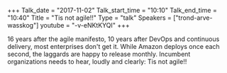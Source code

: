 +++
Talk_date = "2017-11-02"
Talk_start_time = "10:10"
Talk_end_time = "10:40"
Title = "Tis not agile!!"
Type = "talk"
Speakers = ["trond-arve-wasskog"]
youtube = "-v-eNKtKYQI"
+++

16 years after the agile manifesto, 10 years after DevOps and continuous delivery, most enterprises don't get it. While Amazon deploys once each second, the laggards are happy to release monthly. Incumbent organizations needs to hear, loudly and clearly: Tis not agile!!
